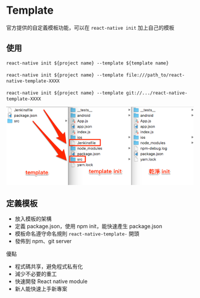 # Template
官方提供的自定義模板功能，可以在 `react-native init` 加上自己的模板

## 使用
```
react-native init ${project name} --template ${template name}

react-native init ${project name} --template file:///path_to/react-native-template-XXXX

react-native init ${project name} --template git://.../react-native-template-XXXX
```


![](./assets/template.png)


## 定義模板
- 放入模板的架構
- 定義 package.json，使用 npm init，能快速產生 package.json
- 模板命名遵守命名規則 `react-native-template-` 開頭
- 發佈到 npm、git server


優點
- 程式碼共享，避免程式私有化
- 減少不必要的重工
- 快速開發 React native module
- 新人能快速上手新專案